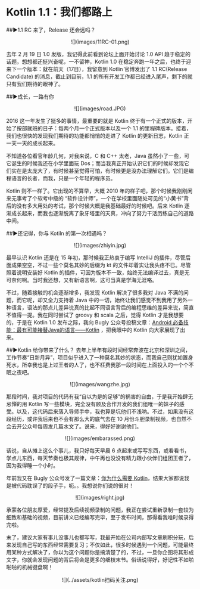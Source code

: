 # Kotlin 1.1：我们都路上

##►1.1 RC 来了，Release 还会远吗？

<center>![](images/11RC-01.png)</center>

去年 2 月 19 日 1.0 发版，我记得此前看到论坛上面开始讨论 1.0 API 趋于稳定的话题，想想都还挺兴奋呢，一不留神，Kotlin 1.0 在稳定奔跑一年之后，也终于迎来下一个版本：就在前天（17日），我留意到 Kotlin 官博发出了 1.1 RC(Release Candidate) 的消息，截止到目前，1.1 的所有开发工作都已经进入尾声，剩下的就只有我们期待的眼神了。

##►成长，一路有你

<center>![](images/road.JPG)</center>

2016 这一年发生了挺多的事情，最重要的就是 Kotlin 终于有一个正式的版本，开始了按部就班的日子：每两个月一个正式版本以及一个 1.1 的里程碑版本。接着，我们也很快的发现我们期待的功能都悄悄的走进了 Kotlin 的更新日志，Kotlin 正一天一天的成长起来。

不知道各位看官年龄几何，对我来说，C 和 C++ 太老，Java 虽然小了一些，可它诞生的时候我还在小学里面玩 Dos；而当我真正开始认识它们的时候却发现它们实在是太庞大了，有时候甚至觉得可怕，有时候更是没办法理解它们。它们是编程语言的长者，而我，只是一个年轻的程序员。

Kotlin 则不一样了。它出现的不算早，大概 2010 年的样子吧，那个时候我刚刚闲来无事考了个软考中级的 “软件设计师”，一个在学校里面随处可见的“小黄书”背后的没有多大用处的考试，那个时候大概是我基础最好的时候吧。后来 Kotlin 逐渐成长起来，而我也逐渐脱离了象牙塔里的天真，冲向了努力干活历练自己的道路中间。

##►还记得，你与 Kotiln 的第一次相遇吗？

<center>![](images/zhiyin.jpg)</center>

最早认识 Kotlin 还是在 15 年初，那时候我正热衷于编写 IntelliJ 的插件，尽管后面成果空空，不过一些个莫名其妙的后缀为 kt 的文件却着实让我头疼不已。尽管照着说明安装好 Kotlin 的插件，可因为版本不一致，始终无法编译过去，真是无可奈何啊。当时我还想，又有新语言啊，这可当真是学海无涯咯。

不过，随着接触的机会逐渐增多，我发现 Kotlin 解决了很多我对 Java 不满的问题，而它呢，却又全力支持着 Java 中的一切，始终让我们感觉不到我用了另外一种语言，语法的那点儿差异说真的比起不同语言背后的编程思维的差异来说，简直不值得一提。我在同时尝试了 groovy 和 scala 之后，觉得 Kotlin 才是我想要的，于是在 Kotlin 1.0 发布之际，我向 Bugly 公众号投稿文章：[Android 必备技能：最有可能接替Java的语言——Kotlin](http://www.println.net/post/Android-A-Powerful-Substitution-Kotlin) ，把我眼中的 Kotlin 向大家展现了出来。


##​►Kotlin 给你带来了什么？
去年上半年有段时间经常奔波在北京和深圳之间，工作节奏“日新月异”，项目似乎进入了一种莫名其妙的状态，而我自己则犹如置身死水，所幸我也是上过王者的人了，也不枉费我那一段时间在上面投入的一个个不眠之夜吧。

<center>![](images/wangzhe.jpg)</center>

那段时间，我对项目的代码有我“自以为是的足够”的祸害的自由，于是我开始肆无忌惮的用 Kotlin 写一些模块，完全没有顾及合作开发的我们组唯一的妹子的感受。以及，这代码后来落入导师手中，我也算是坑他们不浅呐。不过，如果没有这段经历，或许我后来也不会有那么大的底气去在 10 月份斗胆录制视频，也自然不会去开公众号每周发几篇水文了。说来，得好好谢谢他们。


<center>![](images/embarassed.png)</center>

话说，自从摊上这么个事儿，我只好每天早晨 6 点起来或写写东西，或看看书，学点儿东西，每天节奏也极其规律，中午再也没没有精力跟小伙伴们组团王者了，因为我得睡一个小时。

年前我又在 Bugly 公众号发了一篇文章：[你为什么需要 Kotlin](http://mp.weixin.qq.com/s?__biz=MzA3NTYzODYzMg==&mid=2653578489&idx=1&sn=17d6e657d81c0daa345489271d305b36&chksm=84b3b6feb3c43fe8b0197850bf6ca8caefaa8045671f75ed6dec2171a681496365acfd0ebd33&mpshare=1&scene=23&srcid=0217VmFlkVB0LB4I2YRbvicL#rd)，结果大家都说我是被代码耽误了的段子手，呃。。我想说你们说的很对！

<center>![](images/right.jpg)</center>

承蒙各位朋友厚爱，经常提及后续视频录制的问题，我正在尝试重新录制一套较为细致和基础的视频，目前讲义已经编写完毕，至于发布时间，那得看我啥时候录得完啦。

末了，建议大家有事儿没事儿也都写写，我最开始在公司内部写文章刷积分玩，后来发现自己写的东西经常需要复习；不仅如此，很多时候遇到一个问题，可能最终用某种方式解决了，你以为这个问题你是搞清楚了的，不过，一旦你企图将其形成文字，你就会发现问题的背后将会是更多的细枝末节。俗话说得好，好记性不如啪啪啪的机械键盘啊！

<center>![](../assets/kotlin扫码关注.png)</center>